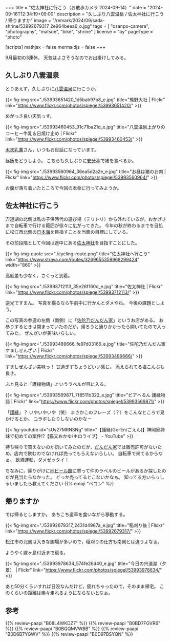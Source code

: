 +++
title = "佐太神社に行こう（お散歩カメラ 2024-09-14）"
date =  "2024-09-16T12:34:19+09:00"
description = "久しぶり八雲温泉 / 佐太神社に行こう / 帰りますか"
image = "/remark/2024/09/sada-shrine/53992679317_2e964beea6_o.jpg"
tags = [ "osanpo-camera", "photography", "matsue", "bike", "shrine" ]
license = "by"
pageType = "photo"

[scripts]
  mathjax = false
  mermaidjs = false
+++

9月最初の3連休。
天気はよさそうなのでお出掛けしてみる。

## 久しぶり八雲温泉

とりあえず，久しぶりに[八雲温泉][八雲温泉ゆうあい熊野館]に行こうか。

{{< fig-img src="./53993651420_1d5bab97b8_e.jpg" title="熊野大社 | Flickr" link="https://www.flickr.com/photos/spiegel/53993651420/" >}}

めがっさ良い天気っす。

{{< fig-img src="./53993460453_91c71ba21d_e.jpg" title="八雲温泉上がりのコーヒー牛乳＆日焼け止め | Flickr" link="https://www.flickr.com/photos/spiegel/53993460453/" >}}

[木次乳業]さん，いつもお世話になっています。

昼飯をどうしよう。
こちらも久しぶりに[安分亭]で猪を食べるか。

{{< fig-img src="./53993560964_36ea5d2a2e_e.jpg" title="お昼は猪のお肉 | Flickr" link="https://www.flickr.com/photos/spiegel/53993560964/" >}}

お腹が落ち着いたところで今回の本命に行ってみようか。

## 佐太神社に行こう

宍道湖の北側は私の子供時代の遊び場（テリトリ）から外れているが，おかげさまで自転車で行ける範囲が徐々に広がってきた。
今年の秋が終わるまでを目処に松江市北側の[日本海][古浦海水浴場]を目指すことを当面の目標にしている。

その前段階として今回は途中にある[佐太神社]を目指すことにした。

{{< fig-img-quote src="./cycling-route.png" title="佐太神社へ行こう" link="https://www.strava.com/routes/3269655359968299424" width="860" >}}

高低差も少なく，さくっと到着。

{{< fig-img src="./53993712113_35e26f160d_e.jpg" title="佐太神社 | Flickr" link="https://www.flickr.com/photos/spiegel/53993712113/" >}}

逆光ですまん。
写真を撮るなら午前中に行かんとダメやね。
今後の課題としよう。

この写真の参道の左側（南側）に「[佐陀乃だんだん家]」というお店がある。
お参りするときは閉まっていたのだが，帰ろうと通りかかったら開いてたので入ってみた。
ぜんざいが美味いらしい。

{{< fig-img src="./53993489666_fe97d03166_e.jpg" title="佐陀乃だんだん家 すましぜんざい | Flickr" link="https://www.flickr.com/photos/spiegel/53993489666/" >}}

すましぜんざい美味っ！ 甘過ぎずちょうどいい感じ。
添えられてる塩こんぶも良き。

ふと見ると「護縁物語」というラベルが目に入る。

{{< fig-img src="./53993569871_7f8511b322_e.jpg" title="ビアへるん 護縁物語 | Flickr" link="https://www.flickr.com/photos/spiegel/53993569871/" >}}

「[護縁](https://hoyeon.plaync.com/ja-jp/ "護縁-NCSOFT")」？ いやいやいや（笑） まさかこのフレーズ（？）をこんなところで見かけるとか。
コラボしたりしないのかなー

{{< fig-youtube id="sUy27MRNSNg" title="【護縁(Go-En/ごえん)】神岡家姉妹で初めての案件!?【猫又おかゆ/ホロライブ】 - YouTube" >}}

持ち帰りで買えないのか訊いてみたのだが，[だんだん家][佐陀乃だんだん家]では販売許可がないため，店内で飲むのでなければ売ってもらえないらしい。
自転車で来てるからなぁ。
飲酒運転，ダメゼッタイ！

ちなみに，帰りがけに[地ビール館][松江堀川地ビール館]に寄って件のラベルのビールがあるか探したのだが見当たらなかった。
どっか売ってるとこないかなぁ。
知ってる方いらっしゃいましたら教えてください {{% emoji "ペコン" %}}

## 帰りますか

では帰るとしますか。
あちこち道草を食いながら移動する。

{{< fig-img src="./53992679317_2431d4967a_e.jpg" title="稲刈り後 | Flickr" link="https://www.flickr.com/photos/spiegel/53992679317/" >}}

松江市の北側は大きな圃場が多いので，稲刈りの仕方も南側とは違うよなぁ。

ようやく嫁ヶ島付近まで戻る。

{{< fig-img src="./53993978634_574fe26d40_e.jpg" title="今日の宍道湖（夕景） | Flickr" link="https://www.flickr.com/photos/spiegel/53993978634/" >}}

あと50分くらいすれば日没なんだけど，疲れちゃったので，そのまま帰宅。
このくらいの距離は楽々走れるようにならないとなぁ。

[熊野大社]: http://www.kumanotaisha.or.jp/ "出雲國一之宮　熊野大社"
[八雲温泉ゆうあい熊野館]: https://www.kumanokan.jp/ "八雲温泉ゆうあい熊野館"
[木次乳業]: https://www.kisuki-milk.co.jp/ "木次乳業"
[安分亭]: http://yakumo-net.com/group/anbuntei/ "安分亭 – ようこそ八雲へ"
[古浦海水浴場]: https://maps.app.goo.gl/ndkMb4nG2zVz7WAu9
[佐太神社]: http://www.sadajinjya.jp/ "佐太神社公式ホームページ"
[佐陀乃だんだん家]: https://maps.app.goo.gl/UXBBVFhtemG85XjP8
[松江堀川地ビール館]: https://jibeer.ichibata.co.jp/ "松江堀川地ビール館"
[島根県立図書館]: https://www.library.pref.shimane.lg.jp/ "島根県立図書館"
[松江堀川地ビール館]: https://jibeer.ichibata.co.jp/ "松江堀川地ビール館"

## 参考

{{% review-paapi "B08L4WKDZ7" %}} <!-- PowerShot ZOOM -->
{{% review-paapi "B0BD7FGVR6" %}} <!-- GARMIN EDGE Explore 2 サイクルコンピュータ -->
{{% review-paapi "B0BQQMVWBB" %}} <!-- ボディバッグ スリングバッグ CHROME KADET MAX -->
{{% review-paapi "B0D6B7YGWV" %}} <!-- しかのこのこのここしたんたん シカ色デイズ -->
{{% review-paapi "B0D97BSYQN" %}} <!-- 戦国妖狐 千魔混沌編 赤泥 MindaRyn -->

